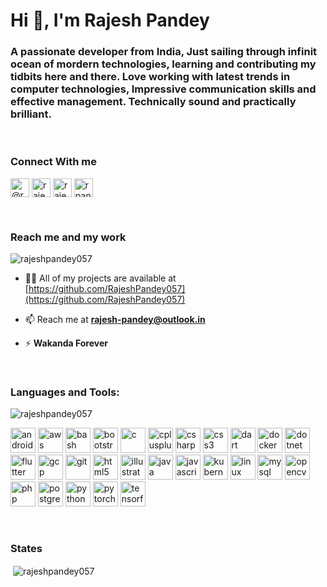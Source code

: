 <h1>Hi 👋, I'm Rajesh Pandey</h1>
<h3>A passionate developer from India, Just sailing through infinit ocean of mordern technologies, learning and contributing my tidbits here and there. Love working with latest trends in computer technologies, Impressive communication skills and effective management. Technically sound and practically brilliant.</h3>
<br/>
<h3>Connect With me</h3>
<p>
<a href="https://twitter.com/@Rajeshpandey057" target="blank"><img align="center" src="https://cdn.jsdelivr.net/npm/simple-icons@3.0.1/icons/twitter.svg" alt="@rajeshpandey_14" height="30" width="30" /></a>
<a href="https://linkedin.com/in/rajeshpandey057" target="blank"><img align="center" src="https://cdn.jsdelivr.net/npm/simple-icons@3.0.1/icons/linkedin.svg" alt="rajeshpandey057" height="30" width="30" /></a>
<a href="https://instagram.com/rajeshpandey057" target="blank"><img align="center" src="https://cdn.jsdelivr.net/npm/simple-icons@3.0.1/icons/instagram.svg" alt="rajeshpandey_" height="30" width="30" /></a>
<a href="https://www.geeksforgeeks.com/rajeshpandey057" target="blank"><img align="center" src="https://cdn.jsdelivr.net/npm/simple-icons@3.0.1/icons/geeksforgeeks.svg" alt="rpandey1498" height="30" width="30" /></a>
</p>
<br/>
<h3>Reach me and my work</h3>
<p align="left"> <img src="https://komarev.com/ghpvc/?username=rajeshpandey057" alt="rajeshpandey057" /> </p>

- 👨‍💻 All of my projects are available at [https://github.com/RajeshPandey057](https://github.com/RajeshPandey057)

- 📫 Reach me at **rajesh-pandey@outlook.in**

- ⚡ **Wakanda Forever**
<br/>
<h3>Languages and Tools:</h3>
<p><img align="left" src="https://github-readme-stats.vercel.app/api/top-langs/?username=rajeshpandey057&layout=compact&hide=html" alt="rajeshpandey057" /></p>
<br/>
<p align="left"><img src="https://devicons.github.io/devicon/devicon.git/icons/android/android-original-wordmark.svg" alt="android" width="40" height="40"/> <img src="https://devicons.github.io/devicon/devicon.git/icons/amazonwebservices/amazonwebservices-original-wordmark.svg" alt="aws" width="40" height="40"/> <img src="https://www.vectorlogo.zone/logos/gnu_bash/gnu_bash-icon.svg" alt="bash" width="40" height="40"/> <img src="https://devicons.github.io/devicon/devicon.git/icons/bootstrap/bootstrap-plain.svg" alt="bootstrap" width="40" height="40"/> <img src="https://devicons.github.io/devicon/devicon.git/icons/c/c-original.svg" alt="c" width="40" height="40"/> <img src="https://devicons.github.io/devicon/devicon.git/icons/cplusplus/cplusplus-original.svg" alt="cplusplus" width="40" height="40"/> <img src="https://devicons.github.io/devicon/devicon.git/icons/csharp/csharp-original.svg" alt="csharp" width="40" height="40"/> <img src="https://devicons.github.io/devicon/devicon.git/icons/css3/css3-original-wordmark.svg" alt="css3" width="40" height="40"/> <img src="https://www.vectorlogo.zone/logos/dartlang/dartlang-icon.svg" alt="dart" width="40" height="40"/> <img src="https://devicons.github.io/devicon/devicon.git/icons/docker/docker-original-wordmark.svg" alt="docker" width="40" height="40"/> <img src="https://devicons.github.io/devicon/devicon.git/icons/dot-net/dot-net-original-wordmark.svg" alt="dotnet" width="40" height="40"/> <img src="https://www.vectorlogo.zone/logos/flutterio/flutterio-icon.svg" alt="flutter" width="40" height="40"/> <img src="https://www.vectorlogo.zone/logos/google_cloud/google_cloud-icon.svg" alt="gcp" width="40" height="40"/> <img src="https://www.vectorlogo.zone/logos/git-scm/git-scm-icon.svg" alt="git" width="40" height="40"/> <img src="https://devicons.github.io/devicon/devicon.git/icons/html5/html5-original-wordmark.svg" alt="html5" width="40" height="40"/> <img src="https://www.vectorlogo.zone/logos/adobe_illustrator/adobe_illustrator-icon.svg" alt="illustrator" width="40" height="40"/> <img src="https://devicons.github.io/devicon/devicon.git/icons/java/java-original-wordmark.svg" alt="java" width="40" height="40"/> <img src="https://devicons.github.io/devicon/devicon.git/icons/javascript/javascript-original.svg" alt="javascript" width="40" height="40"/> <img src="https://www.vectorlogo.zone/logos/kubernetes/kubernetes-icon.svg" alt="kubernetes" width="40" height="40"/> <img src="https://devicons.github.io/devicon/devicon.git/icons/linux/linux-original.svg" alt="linux" width="40" height="40"/> <img src="https://devicons.github.io/devicon/devicon.git/icons/mysql/mysql-original-wordmark.svg" alt="mysql" width="40" height="40"/> <img src="https://www.vectorlogo.zone/logos/opencv/opencv-icon.svg" alt="opencv" width="40" height="40"/> <img src="https://devicons.github.io/devicon/devicon.git/icons/php/php-original.svg" alt="php" width="40" height="40"/> <img src="https://devicons.github.io/devicon/devicon.git/icons/postgresql/postgresql-original-wordmark.svg" alt="postgresql" width="40" height="40"/> <img src="https://devicons.github.io/devicon/devicon.git/icons/python/python-original.svg" alt="python" width="40" height="40"/> <img src="https://www.vectorlogo.zone/logos/pytorch/pytorch-icon.svg" alt="pytorch" width="40" height="40"/> <img src="https://www.vectorlogo.zone/logos/tensorflow/tensorflow-icon.svg" alt="tensorflow" width="40" height="40"/></p>
<br/>
<h3>States</h3>
<p>&nbsp;<img align="center" src="https://github-readme-stats.vercel.app/api?username=rajeshpandey057&show_icons=true" alt="rajeshpandey057" /></p>

<br/><br/>

